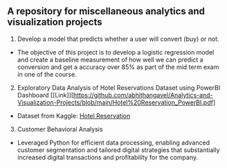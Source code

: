 ## A repository for miscellaneous analytics and visualization projects

1. Develop a model that predicts whether a user will convert (buy) or not.
- The objective of this project is to develop a logistic regression model and create a baseline measurement of how well we can predict a conversion and get a accuracy over 85% as part of the mid term exam in one of the course.

2. Exploratory Data Analysis of Hotel Reservations Dataset using PowerBI Dashboard [[Link]][https://github.com/abhithangavel/Analytics-and-Visualization-Projects/blob/main/Hotel%20Reservation_PowerBI.pdf]
- Dataset from Kaggle: [Hotel Reservation](https://www.kaggle.com/datasets/ahsan81/hotel-reservations-classification-dataset)

3. Customer Behavioral Analysis
- Leveraged Python for efficient data processing, enabling advanced customer segmentation and tailored digital strategies that substantially increased digital transactions and profitability for the company.
